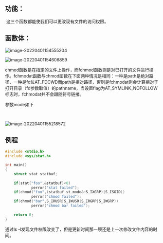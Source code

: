 ## 功能：

​	这三个函数都能使我们可以更改现有文件的访问权限。



## 函数体：

![image-20220401154555204](../image/image-20220401154555204.png)

![image-20220401154606859](../image/image-20220401154606859.png)

​	chmod函数是在指定的文件上操作，而fchmod函数则是对已打开的文件进行操作。fchmodat函数与chmod函数在下面两种情况是相同：一种是path是绝对路径，一种是fd位AT_FDCWD而path是相对路径，否则是fchmodat则会计算相对于打开目录（fd参数取值）的pathname，当设置flag为AT_SYMLINK_NOFOLLOW标志时，fchmodat并不会跟随符号链接。

参数mode如下

​	

![image-20220401155218572](../image/image-20220401155218572.png)

## 例程

```c
#include <stdio.h>
#include <sys/stat.h>

int main()
{
	struct stat statbuf;
	
	if(stat("foo",&statbuf)<0)
			perror("stat failed");
	if(chmod("foo",(statbuf.st_mode&~S_IXGRP)|S_ISGID))
			perror("chmod failed");
	if(chmod("bar",S_IRUSR|S_IWUSR|S_IRGRP|S_IWGRP))
			perror("chmod bar failed");
	
	return 0;
}
```

通过ls -l发现文件权限改变了，但是更新时间那一项还是上一次修改文件内容的时间。

